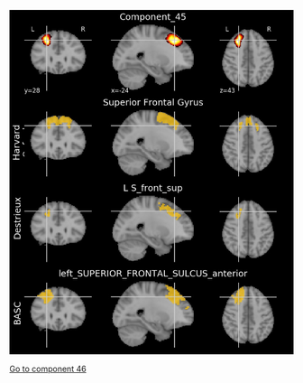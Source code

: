 ![45](preliminary/45.jpg "Component 45")

[Go to component 46](https://parietal-inria.github.io/MODL_atlas/128/46 "Component 46")
